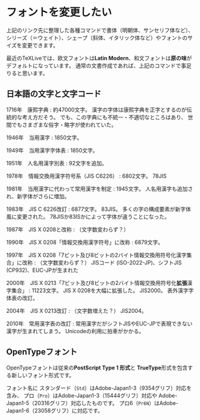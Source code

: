 # フォントを変更したい

上記のリンク先に整理した各種コマンドで書体（明朝体、サンセリフ体など）、シリーズ（＝ウェイト）、シェープ（斜体、イタリック体など）やフォントのサイズを変更できます。

最近のTeXLiveでは、欧文フォントは**Latin Modern**、和文フォントは**原の味**がデフォルトになっています。
通常の文書作成であれば、上記のコマンドで事足りると思います。


## 日本語の文字と文字コード

1716年　康熙字典
:   約47000文字。
    漢字の字体は康熙字典を正字とするのが伝統的な考え方だそう。
    でも、この字典にも不統一・不適切なところはあり、
    世間でもさまざまな俗字・略字が使われていた。

1946年　当用漢字
:   1850文字。

1949年　当用漢字字体表
:   1850文字。

1951年　人名用漢字別表
:   92文字を追加。

1978年　情報交換用漢字符号系（JIS C6226）
:   6802文字。
    78JIS

1981年　当用漢字に代わって常用漢字を制定
:   1945文字。
    人名用漢字も追加され、新字体がさらに増加。

1983年　JIS C 6226改訂
:   6877文字。
    83JIS。
    多くの字の構成要素が新字体風に変更された。
    78JISか83ISかによって字体が違うことになった。

1987年　JIS X 0208と改称
:   （文字数変わらず？）

1990年　JIS X 0208「情報交換用漢字符号」に改称
:   6879文字。

1997年　JIS X 0208「7ビット及び8ビットの2バイト情報交換用符号化漢字集合」に改称
:   （文字数変わらず？）
    JISコード (ISO-2022-JP)、シフトJIS (CP932)、EUC-JPが生まれた

2000年　JIS X 0213「7ビット及び8ビットの2バイト情報交換用符号化**拡張**漢字集合」
:   11223文字。
    JIS X 0208を大幅に拡張した。
    JIS2000。
    表外漢字字体表の改訂。

2004年　JIS X 0213改訂
:   （文字数増えた？）
    JIS2004。

2010年　常用漢字表の改訂
:   常用漢字だがシフトJISやEUC-JPで表現できない漢字が生まれてしまう。
    Unicodeの利用に拍車がかかる。


## OpenTypeフォント

OpenTypeフォントは従来の**PostScript Type 1 形式**と
**TrueType**形式を包含する新しいフォント形式です。

フォント名に
スタンダード（``Std``）はAdobe-Japan1-3（9354グリフ）対応を含み、
プロ（``Pro``）はAdobe-Japan1-3（15444グリフ）対応や
Adobe-Japan1-5（20316グリフ）対応したものです。
プロ6（``Pr6N``）はAdobe-Japan1-6（23058グリフ）に対応です。
